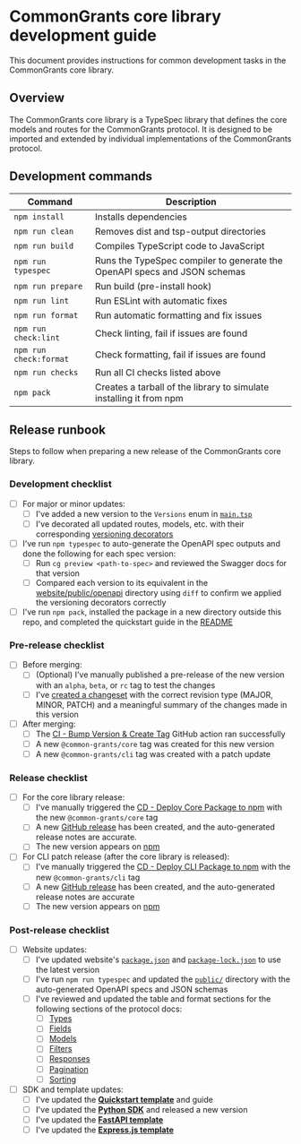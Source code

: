# CommonGrants core library development guide

This document provides instructions for common development tasks in the CommonGrants core library.

## Overview

The CommonGrants core library is a TypeSpec library that defines the core models and routes for the CommonGrants protocol. It is designed to be imported and extended by individual implementations of the CommonGrants protocol.

## Development commands

| Command                | Description                                                               |
| ---------------------- | ------------------------------------------------------------------------- |
| `npm install`          | Installs dependencies                                                     |
| `npm run clean`        | Removes dist and tsp-output directories                                   |
| `npm run build`        | Compiles TypeScript code to JavaScript                                    |
| `npm run typespec`     | Runs the TypeSpec compiler to generate the OpenAPI specs and JSON schemas |
| `npm run prepare`      | Run build (pre-install hook)                                              |
| `npm run lint`         | Run ESLint with automatic fixes                                           |
| `npm run format`       | Run automatic formatting and fix issues                                   |
| `npm run check:lint`   | Check linting, fail if issues are found                                   |
| `npm run check:format` | Check formatting, fail if issues are found                                |
| `npm run checks`       | Run all CI checks listed above                                            |
| `npm pack`             | Creates a tarball of the library to simulate installing it from npm       |

## Release runbook

Steps to follow when preparing a new release of the CommonGrants core library.

### Development checklist

- [ ] For major or minor updates:
  - [ ] I've added a new version to the `Versions` enum in [`main.tsp`](lib/main.tsp)
  - [ ] I've decorated all updated routes, models, etc. with their corresponding [versioning decorators](https://typespec.io/docs/libraries/versioning/reference/decorators/#@TypeSpec.Versioning.removed)
- [ ] I've run `npm typespec` to auto-generate the OpenAPI spec outputs and done the following for each spec version:
  - [ ] Run `cg preview <path-to-spec>` and reviewed the Swagger docs for that version
  - [ ] Compared each version to its equivalent in the [website/public/openapi](../../website/public/openapi/) directory using `diff` to confirm we applied the versioning decorators correctly
- [ ] I've run `npm pack`, installed the package in a new directory outside this repo, and completed the quickstart guide in the [README](README.md)

### Pre-release checklist

- [ ] Before merging:
  - [ ] (Optional) I've manually published a pre-release of the new version with an `alpha`, `beta`, or `rc` tag to test the changes
  - [ ] I've [created a changeset](../README.md#step-2-generate-a-changeset) with the correct revision type (MAJOR, MINOR, PATCH) and a meaningful summary of the changes made in this version
- [ ] After merging:
  - [ ] The [CI - Bump Version & Create Tag](https://github.com/HHS/simpler-grants-protocol/actions/workflows/ci-bump-version.yml) GitHub action ran successfully
  - [ ] A new `@common-grants/core` tag was created for this new version
  - [ ] A new `@common-grants/cli` tag was created with a patch update

### Release checklist

- [ ] For the core library release:
  - [ ] I've manually triggered the [CD - Deploy Core Package to npm](https://github.com/HHS/simpler-grants-protocol/actions/workflows/cd-deploy-lib-core.yml) with the new `@common-grants/core` tag
  - [ ] A new [GitHub release](https://github.com/HHS/simpler-grants-protocol/releases) has been created, and the auto-generated release notes are accurate.
  - [ ] The new version appears on [npm](https://www.npmjs.com/package/@common-grants/core)
- [ ] For CLI patch release (after the core library is released):
  - [ ] I've manually triggered the [CD - Deploy CLI Package to npm](https://github.com/HHS/simpler-grants-protocol/actions/workflows/cd-deploy-lib-cli.yml) with the new `@common-grants/cli` tag
  - [ ] A new [GitHub release](https://github.com/HHS/simpler-grants-protocol/releases) has been created, and the auto-generated release notes are accurate
  - [ ] The new version appears on [npm](https://www.npmjs.com/package/@common-grants/cli)

### Post-release checklist

- [ ] Website updates:
  - [ ] I've updated website's [`package.json`](../../website/package.json) and [`package-lock.json`](../../website/package-lock.json) to use the latest version
  - [ ] I've run `npm run typespec` and updated the [`public/`](../../website/public/) directory with the auto-generated OpenAPI specs and JSON schemas
  - [ ] I've reviewed and updated the table and format sections for the following sections of the protocol docs:
    - [ ] [Types](../../website/src/content/docs/protocol/types/)
    - [ ] [Fields](../../website/src/content/docs/protocol/fields/)
    - [ ] [Models](../../website/src/content/docs/protocol/models/)
    - [ ] [Filters](../../website/src/content/docs/protocol/filters/)
    - [ ] [Responses](../../website/src/content/docs/protocol/responses/)
    - [ ] [Pagination](../../website/src/content/docs/protocol/pagination.mdx)
    - [ ] [Sorting](../../website/src/content/docs/protocol/sorting.mdx)
- [ ] SDK and template updates:
  - [ ] I've updated the [**Quickstart template**](../../templates/quickstart/DEVELOPMENT.md) and guide
  - [ ] I've updated the [**Python SDK**](../python-sdk/DEVELOPMENT.md#release-runbook) and released a new version
  - [ ] I've updated the [**FastAPI template**](../../templates/fast-api/DEVELOPMENT.md)
  - [ ] I've updated the [**Express.js template**](../../templates/express-js/DEVELOPMENT.md)

